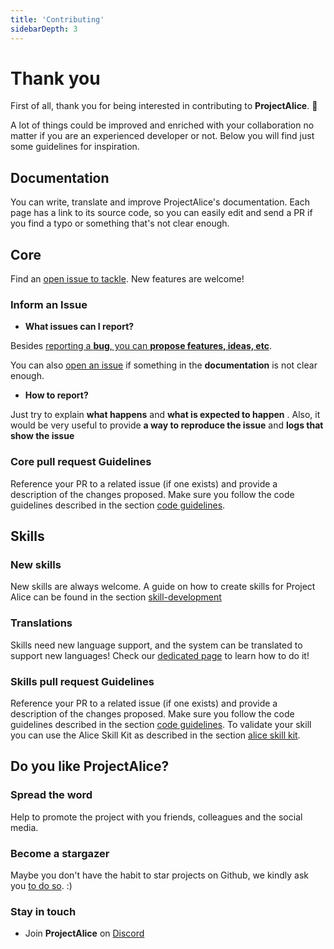 ```yaml
---
title: 'Contributing'
sidebarDepth: 3
---
```


# Thank you

First of all, thank you for being interested in contributing to **ProjectAlice**. 🙏 

A lot of things could be improved and enriched with your collaboration no matter if you are an experienced developer or not. Below you will find just some guidelines for inspiration.

## Documentation
You can write, translate and improve ProjectAlice's documentation. Each page has a link to its source code, so you can easily edit and send a PR if you find a typo or something that's not clear enough.

## Core
Find an [open issue to tackle](https://github.com/project-alice-assistant/ProjectAlice/issues). New features are welcome!

### Inform an Issue

- **What issues can I report?**

Besides [reporting a **bug**, you can **propose features, ideas, etc**](https://github.com/project-alice-assistant/ProjectAlice/issues).

You can also [open an issue](https://github.com/project-alice-assistant/docs/issues) if something in the **documentation** is not clear enough.

- **How to report?**

Just try to explain **what happens** and **what is expected to happen** . Also, it would be very useful to provide **a way to reproduce the issue** and **logs that show the issue**

### Core pull request Guidelines
Reference your PR to a related issue (if one exists) and provide a description of the changes proposed.
Make sure you follow the code guidelines described in the section [code guidelines](code-guidelines.md).

## Skills

### New skills
New skills are always welcome. A guide on how to create skills for Project Alice can be found in the section [skill-development](../skill-development)

### Translations
Skills need new language support, and the system can be translated to support new languages! Check our [dedicated page](../skill-development/new-language-support.md) to learn how to do it!


### Skills pull request Guidelines
Reference your PR to a related issue (if one exists) and provide a description of the changes proposed.
Make sure you follow the code guidelines described in the section [code guidelines](code-guidelines.md).
To validate your skill you can use the Alice Skill Kit as described in the section [alice skill kit]().



## Do you like ProjectAlice?

### Spread the word
Help to promote the project with you friends, colleagues and the social media.

### Become a stargazer
Maybe you don't have the habit to star projects on Github, we kindly ask you [to do so](https://github.com/project-alice-assistant/ProjectAlice/stargazers). :)

### Stay in touch

- Join **ProjectAlice** on [Discord](https://discord.gg/Jfcj355)
